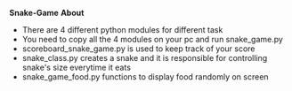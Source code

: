 **Snake-Game**
**About**

- There are 4 different python modules for different task
- You need to copy all the 4 modules on your pc and run snake_game.py
- scoreboard_snake_game.py is used to keep track of your score
- snake_class.py creates a snake and it is responsible for controlling snake's size everytime it eats
- snake_game_food.py functions to display food randomly on screen 
